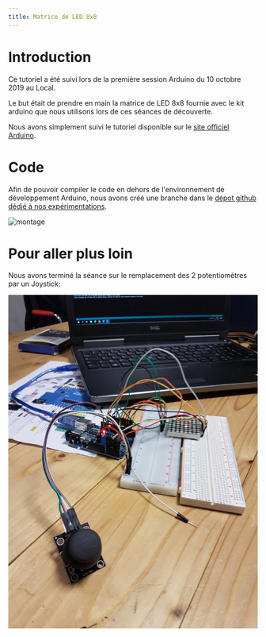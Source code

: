 ```yaml
---
title: Matrice de LED 8x8
---
```

# Introduction

Ce tutoriel a été suivi lors de la première session Arduino du 10 octobre 2019
au Local.

Le but était de prendre en main la matrice de LED 8x8 fournie avec le kit
arduino que nous utilisons lors de ces séances de découverte.

Nous avons simplement suivi le tutoriel disponible sur le [site officiel
Arduino](https://www.arduino.cc/en/Tutorial/RowColumnScanning).

# Code

Afin de pouvoir compiler le code en dehors de l'environnement de développement
Arduino, nous avons créé une branche dans le [dépot github dédié à nos
expérimentations](https://github.com/fablab-leprototype/arduino-sandbox/tree/led-8x8).

![montage](./images/led-8x8/montage.jpg)

# Pour aller plus loin

Nous avons terminé la séance sur le remplacement des 2 potentiomètres par un Joystick:


![montage avec un joystick](./images/led-8x8/joystick.jpg)



